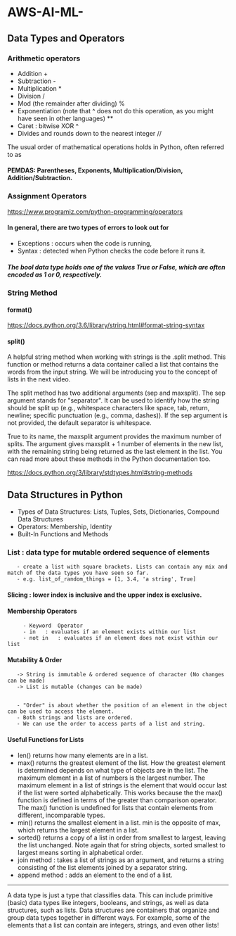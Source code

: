 # AWS-AI-ML-

## Data Types and Operators

### Arithmetic operators

- Addition +
- Subtraction -
- Multiplication *
- Division /
- Mod (the remainder after dividing) %
- Exponentiation (note that ^ does not do this operation, as you might have seen in other languages) **
- Caret : bitwise XOR ^
- Divides and rounds down to the nearest integer //

The usual order of mathematical operations holds in Python, often referred to as 
#### PEMDAS: Parentheses, Exponents, Multiplication/Division, Addition/Subtraction.

### Assignment Operators 

https://www.programiz.com/python-programming/operators

#### In general, there are two types of errors to look out for
 - Exceptions : occurs when the code is running,
 - Syntax : detected when Python checks the code before it runs it.


##### The bool data type holds one of the values True or False, which are often encoded as 1 or 0, respectively.

### String Method
#### format() 

https://docs.python.org/3.6/library/string.html#format-string-syntax

#### split()

A helpful string method when working with strings is the .split method. This function or method returns a data container called a list that contains the words from the input string. We will be introducing you to the concept of lists in the next video.

The split method has two additional arguments (sep and maxsplit). The sep argument stands for "separator". It can be used to identify how the string should be split up (e.g., whitespace characters like space, tab, return, newline; specific punctuation (e.g., comma, dashes)). If the sep argument is not provided, the default separator is whitespace.

True to its name, the maxsplit argument provides the maximum number of splits. The argument gives maxsplit + 1 number of elements in the new list, with the remaining string being returned as the last element in the list. You can read more about these methods in the Python documentation too.

https://docs.python.org/3/library/stdtypes.html#string-methods


## Data Structures in Python
  - Types of Data Structures: Lists, Tuples, Sets, Dictionaries, Compound Data Structures
  - Operators: Membership, Identity
  - Built-In Functions and Methods


### List : data type for mutable ordered sequence of elements
       - create a list with square brackets. Lists can contain any mix and match of the data types you have seen so far.
       - e.g. list_of_random_things = [1, 3.4, 'a string', True]

  #### Slicing : lower index is inclusive and the upper index is exclusive.
  #### Membership Operators
         - Keyword	Operator
         - in	: evaluates if an element exists within our list
         - not in	: evaluates if an element does not exist within our list

  #### Mutability & Order
       -> String is immutable & ordered sequence of character (No changes can be made)
       -> List is mutable (changes can be made)


       - "Order" is about whether the position of an element in the object can be used to access the element.
       - Both strings and lists are ordered.
       - We can use the order to access parts of a list and string.

  #### Useful Functions for Lists 
  
- len() returns how many elements are in a list.
- max() returns the greatest element of the list. How the greatest element is determined depends on what type of objects are in the list. The maximum element in a list of numbers is the largest number. The maximum element in a list of strings is the element that would occur last if the list were sorted alphabetically. This works because the the max() function is defined in terms of the greater than comparison operator. The max() function is undefined for lists that contain elements from different, incomparable types.
- min() returns the smallest element in a list. min is the opposite of max, which returns the largest element in a list.
- sorted() returns a copy of a list in order from smallest to largest, leaving the list unchanged. Note again that for string objects, sorted smallest to largest means sorting in alphabetical order.
- join method : takes a list of strings as an argument, and returns a string consisting of the list elements joined by a separator string.
- append method : adds an element to the end of a list.


------------------------------

A data type is just a type that classifies data. This can include primitive (basic) data types like integers, booleans, and strings, as well as data structures, such as lists.
Data structures are containers that organize and group data types together in different ways. For example, some of the elements that a list can contain are integers, strings, and even other lists!
